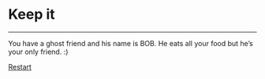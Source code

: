 # Keep it
---
You have a ghost friend and his name is BOB. He eats all your food but he’s your only friend. :)

[Restart](../Start.md)